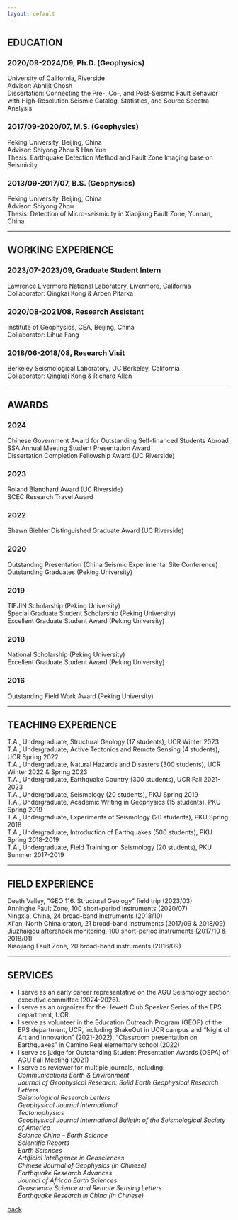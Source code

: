 ```yaml
---
layout: default
---
```

## EDUCATION

### 2020/09-2024/09, Ph.D. (Geophysics)  
University of California, Riverside  
Advisor: Abhijit Ghosh  
Dissertation: Connecting the Pre-, Co-, and Post-Seismic Fault Behavior with High-Resolution Seismic Catalog, Statistics, and Source Spectra Analysis  

### 2017/09-2020/07, M.S. (Geophysics)  
Peking University, Beijing, China   
Advisor: Shiyong Zhou & Han Yue  
Thesis: Earthquake Detection Method and Fault Zone Imaging base on Seismicity  

### 2013/09-2017/07, B.S. (Geophysics)  
Peking University, Beijing, China  
Advisor: Shiyong Zhou  
Thesis: Detection of Micro-seismicity in Xiaojiang Fault Zone, Yunnan, China  

* * *
## WORKING EXPERIENCE

### 2023/07-2023/09, Graduate Student Intern  
Lawrence Livermore National Laboratory, Livermore, California  
Collaborator: Qingkai Kong & Arben Pitarka  

### 2020/08-2021/08, Research Assistant  
Institute of Geophysics, CEA, Beijing, China  
Collaborator: Lihua Fang  

### 2018/06-2018/08, Research Visit  
Berkeley Seismological Laboratory, UC Berkeley, California  
Collaborator: Qingkai Kong & Richard Allen  

* * *
## AWARDS

### 2024  
Chinese Government Award for Outstanding Self-financed Students Abroad  
SSA Annual Meeting Student Presentation Award  
Dissertation Completion Fellowship Award (UC Riverside)  

### 2023  
Roland Blanchard Award (UC Riverside)  
SCEC Research Travel Award

### 2022  
Shawn Biehler Distinguished Graduate Award (UC Riverside)  

### 2020  
Outstanding Presentation (China Seismic Experimental Site Conference)  
Outstanding Graduates (Peking University)  

### 2019  
TIEJIN Scholarship (Peking University)  
Special Graduate Student Scholarship (Peking University)  
Excellent Graduate Student Award (Peking University)  

### 2018  
National Scholarship (Peking University)  
Excellent Graduate Student Award (Peking University)  

### 2016  
Outstanding Field Work Award (Peking University)  

* * *
## TEACHING EXPERIENCE  
T.A., Undergraduate, Structural Geology (17 students), UCR Winter 2023  
T.A., Undergraduate, Active Tectonics and Remote Sensing (4 students), UCR Spring 2022  
T.A., Undergraduate, Natural Hazards and Disasters (300 students), UCR Winter 2022 & Spring 2023  
T.A., Undergraduate, Earthquake Country (300 students), UCR Fall 2021-2023  
T.A., Undergraduate, Seismology (20 students), PKU Spring 2019  
T.A., Undergraduate, Academic Writing in Geophysics (15 students), PKU Spring 2019  
T.A., Undergraduate, Experiments of Seismology (20 students), PKU Spring 2018  
T.A., Undergraduate, Introduction of Earthquakes (500 students), PKU Spring 2018-2019  
T.A., Undergraduate, Field Training on Seismology (20 students), PKU Summer 2017-2019  

* * *
## FIELD EXPERIENCE  
Death Valley, "GEO 116. Structural Geology" field trip (2023/03)  
Anninghe Fault Zone, 100 short-period instruments (2020/07)  
Ningxia, China, 24 broad-band instruments (2018/10)  
Xi'an, North China craton, 21 broad-band instruments (2017/09 & 2018/09)  
Jiuzhaigou aftershock monitoring, 100 short-period instruments (2017/10 & 2018/01)  
Xiaojiang Fault Zone, 20 broad-band instruments (2016/09)  

* * *
## SERVICES  
* I serve as an early career representative on the AGU Seismology section executive committee (2024-2026). 
* I serve as an organizer for the Hewett Club Speaker Series of the EPS department, UCR.
* I serve as volunteer in the Education Outreach Program (GEOP) of the EPS department, UCR, including ShakeOut in UCR campus and “Night of Art and Innovation” (2021-2022), “Classroom presentation on Earthquakes” in Camino Real elementary school (2022)
* I serve as judge for Outstanding Student Presentation Awards (OSPA) of AGU Fall Meeting (2021)
* I serve as reviewer for multiple journals, including:  
*Communications Earth & Environment*  
*Journal of Geophysical Research: Solid Earth*
*Geophysical Research Letters*  
*Seismological Research Letters*  
*Geophysical Journal International*  
*Tectonophysics*  
*Geophysical Journal International*
*Bulletin of the Seismological Society of America*  
*Science China – Earth Science*  
*Scientific Reports*  
*Earth Sciences*  
*Artificial Intelligence in Geosciences*  
*Chinese Journal of Geophysics (in Chinese)*  
*Earthquake Research Advances*  
*Journal of African Earth Sciences*  
*Geoscience Science and Remote Sensing Letters*  
*Earthquake Research in China (in Chinese)*  


[back](./)